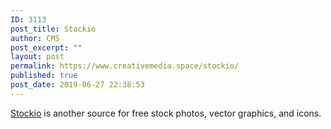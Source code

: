```yaml
---
ID: 3113
post_title: Stockio
author: CMS
post_excerpt: ""
layout: post
permalink: https://www.creativemedia.space/stockio/
published: true
post_date: 2019-06-27 22:38:53
---
```

<a href="https://www.stockio.com/">Stockio</a> is another source for free stock photos, vector graphics, and icons.